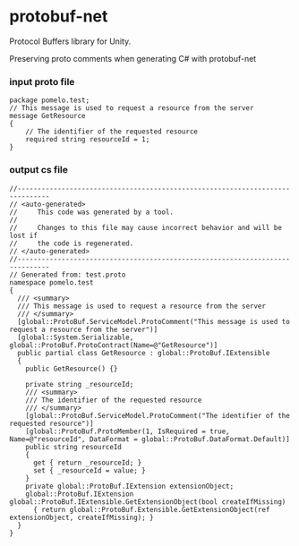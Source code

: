 # protobuf-net

Protocol Buffers library for Unity.

Preserving proto comments when generating C# with protobuf-net

### input proto file

    package pomelo.test;
    // This message is used to request a resource from the server
    message GetResource
    {
        // The identifier of the requested resource 
        required string resourceId = 1;
    }

### output cs file

    //------------------------------------------------------------------------------
    // <auto-generated>
    //     This code was generated by a tool.
    //
    //     Changes to this file may cause incorrect behavior and will be lost if
    //     the code is regenerated.
    // </auto-generated>
    //------------------------------------------------------------------------------
    // Generated from: test.proto
    namespace pomelo.test
    {
      /// <summary>
      /// This message is used to request a resource from the server
      /// </summary>
      [global::ProtoBuf.ServiceModel.ProtoComment("This message is used to request a resource from the server")]
      [global::System.Serializable, global::ProtoBuf.ProtoContract(Name=@"GetResource")]
      public partial class GetResource : global::ProtoBuf.IExtensible
      {
        public GetResource() {}
        
        private string _resourceId;
        /// <summary>
        /// The identifier of the requested resource
        /// </summary>
        [global::ProtoBuf.ServiceModel.ProtoComment("The identifier of the requested resource")]
        [global::ProtoBuf.ProtoMember(1, IsRequired = true, Name=@"resourceId", DataFormat = global::ProtoBuf.DataFormat.Default)]
        public string resourceId
        {
          get { return _resourceId; }
          set { _resourceId = value; }
        }
        private global::ProtoBuf.IExtension extensionObject;
        global::ProtoBuf.IExtension global::ProtoBuf.IExtensible.GetExtensionObject(bool createIfMissing)
          { return global::ProtoBuf.Extensible.GetExtensionObject(ref extensionObject, createIfMissing); }
      }
    }
  
